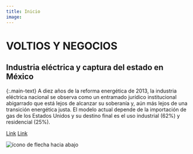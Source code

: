 ```yaml
---
title: Inicio
image:
---
```


# VOLTIOS Y NEGOCIOS

## Industria eléctrica y captura del estado en México

{:.main-text}
A diez años de la reforma energética de 2013, la industria eléctrica nacional se observa como un entramado jurídico institucional abigarrado que está lejos de alcanzar su soberanía y, aún más lejos de una transición energética justa. El modelo actual depende de la importación de gas de los Estados Unidos y su destino final es el uso industrial (62%) y residencial (25%).

[Link]()
[Link]()

<div class="down-button">
    <img class="down-arrow-icon" src="{{ site.baseurl }}/assets/img/down-arrow.svg" alt="ícono de flecha hacia abajo">
</div>
